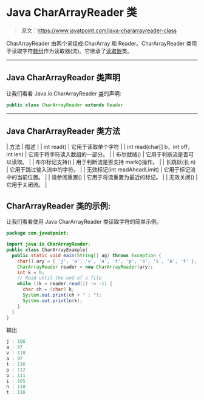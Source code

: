 # Java CharArrayReader 类

> 原文：<https://www.javatpoint.com/java-chararrayreader-class>

CharArrayReader 由两个词组成:CharArray 和 Reader。CharArrayReader 类用于读取字符[数组](array-in-java)作为读取器(流)。它继承了[读取器](java-reader-class)类。

* * *

## Java CharArrayReader 类声明

让我们看看 Java.io.CharArrayReader [类](object-and-class-in-java)的声明:

```java
public class CharArrayReader extends Reader

```

* * *

## Java CharArrayReader 类方法

| 方法 | 描述 |
| int read() | 它用于读取单个字符 |
| int read(char[] b，int off，int len) | 它用于将字符读入数组的一部分。 |
| 布尔就绪() | 它用于判断流是否可以读取。 |
| 布尔标记支持() | 用于判断流是否支持 mark()操作。 |
| 长跳跃(长 n) | 它用于跳过输入流中的字符。 |
| 无效标记(int readAheadLimit) | 它用于标记流中的当前位置。 |
| 请参阅重置() | 它用于将流重置为最近的标记。 |
| 无效关闭() | 它用于关闭流。 |

## CharArrayReader 类的示例:

让我们看看使用 Java CharArrayReader 类读取字符的简单示例。

```java
package com.javatpoint;

import java.io.CharArrayReader;
public class CharArrayExample{
  public static void main(String[] ag) throws Exception {
    char[] ary = { 'j', 'a', 'v', 'a', 't', 'p', 'o', 'i', 'n', 't' };
    CharArrayReader reader = new CharArrayReader(ary);
    int k = 0;
    // Read until the end of a file
    while ((k = reader.read()) != -1) {
      char ch = (char) k;
      System.out.print(ch + " : ");
      System.out.println(k);
    }
  }
}

```

输出

```java
j : 106
a : 97
v : 118
a : 97
t : 116
p : 112
o : 111
i : 105
n : 110
t : 116

```
